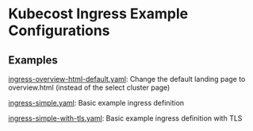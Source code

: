 # Kubecost Ingress Example Configurations

## Examples

[ingress-overview-html-default.yaml](ingress-overview-html-default.yaml): Change the default landing page to overview.html (instead of the select cluster page)

[ingress-simple.yaml](ingress-simple.yaml): Basic example ingress definition

[ingress-simple-with-tls.yaml](ingress-simple-with-tls.yaml): Basic example ingress definition with TLS
